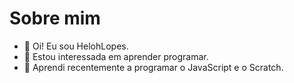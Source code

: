 # Sobre mim

- 👋 Oi! Eu sou HelohLopes.
- 👀 Estou interessada em aprender programar.
- 🌱 Aprendi recentemente a programar o JavaScript e o Scratch.



